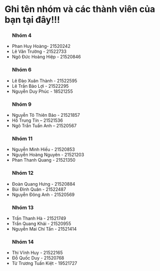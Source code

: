 # Ghi tên nhóm và các thành viên của bạn tại đây!!!
<ul>
    <h3><b> Nhóm 4 </b></h3>
  <li> Phan Huy Hoàng- 21520242 </li>
  <li> Lê Văn Trường - 21522733 </li>
  <li> Ngô Đức Hoàng Hiệp - 21520846 </li>
  <h3><b> Nhóm 6 </b></h3>
  <li> Lê Đào Xuân Thành - 21522595 </li>
  <li> Lê Trần Bảo Lợi - 21522295 </li>
  <li> Nguyễn Duy Phúc - 18521255 </li>
  <h3><b> Nhóm 9 </b></h3>
  <li> Nguyễn Tô Thiên Bảo - 21521857 </li>
  <li> Hồ Trung Tín – 21521536 </li>
  <li> Ngô Trần Tuấn Anh – 21520567 </li>  
  <h3><b> Nhóm 11 </b></h3>
  <li> Nguyễn Minh Hiếu - 21520853 </li>
  <li> Nguyễn Hoàng Nguyên - 21521203 </li>
  <li> Phan Thanh Quang - 21521350 </li>
  <h3><b> Nhóm 12 </b></h3>
  <li> Đoàn Quang Hưng - 21520884 </li>
  <li> Bùi Đình Quân - 21522487 </li>
  <li> Nguyễn Đông Anh - 21520569 </li>
  <h3><b> Nhóm 13 </b></h3>
  <li> Trần Thanh Hà - 21521749 </li>
  <li> Trần Quang Khải - 21520955 </li>
  <li> Nguyễn Mai Chí Tấn - 21521414 </li>
  <h3><b> Nhóm 14 </b></h3>
  <li> Thi Vĩnh Huy - 21522165 </li>
  <li> Đỗ Quốc Duy - 21520768 </li>
  <li> Từ Trương Tuấn Kiệt - 19521727 </li>
</ul>

